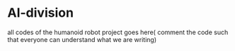 # AI-division
all codes of the humanoid robot project goes here( comment the code such that everyone can understand what we are writing)
